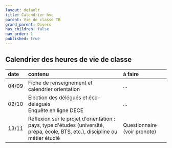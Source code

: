 ```yaml
---
layout: default
title: Calendrier hvc
parent: Vie de classe TB
grand_parent: Divers
has_children: false
nav_order: 1
published: true
---
```

## Calendrier des heures de vie de classe

| date | contenu | à faire |
| :--------- | :------- | :--------- |
| 04/09 | Fiche de renseignement et calendrier orientation | ... |
| 02/10 | Élection des délégués et éco-délégués <br> Enquête en ligne DECE | ... |
| 13/11 | Réflexion sur le projet d'orientation : pays, type d'études (université, prépa, école, BTS, etc.), discipline ou métier étudié | Questionnaire (voir pronote) |